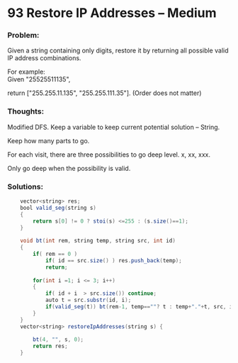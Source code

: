 # 93 Restore IP Addresses – Medium

### Problem:

Given a string containing only digits, restore it by returning all possible valid IP address combinations.

For example:  
Given "25525511135",

return \["255.255.11.135", "255.255.111.35"\]. \(Order does not matter\)

### Thoughts:

Modified DFS. Keep a variable to keep current potential solution – String.

Keep how many parts to go.

For each visit, there are three possibilities to go deep level. x, xx, xxx.

Only go deep when the possibility is valid.

### Solutions:

```java
    vector<string> res;
    bool valid_seg(string s)
    {
        return s[0] != 0 ? stoi(s) <=255 : (s.size()==1);        
    }
    
    void bt(int rem, string temp, string src, int id)
    {
        if( rem == 0 )
            if( id == src.size() ) res.push_back(temp);
            return;
                
        for(int i =1; i <= 3; i++)
        {
            if( id + i  > src.size()) continue;
            auto t = src.substr(id, i);
            if(valid_seg(t)) bt(rem-1, temp==""? t : temp+"."+t, src, id+i);
        }
    }
    vector<string> restoreIpAddresses(string s) {
        
        bt(4, "", s, 0);
        return res;
    }
```



